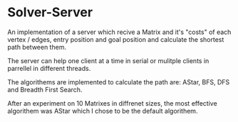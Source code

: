 # Solver-Server

An implementation of a server which recive a Matrix and it's "costs" of each vertex / edges, entry position and goal position and calculate the shortest path between them.

The server can help one client at a time in serial or mulitple clients in parrellel in different threads.

The algorithems are implemented to calculate the path are: AStar, BFS, DFS and Breadth First Search.

After an experiment on 10 Matrixes in diffrenet sizes, the most effective algorithem was AStar which I chose to be the default algorithem.
